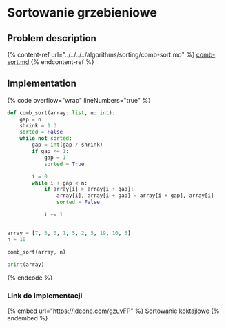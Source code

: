 # Sortowanie grzebieniowe

## Problem description

{% content-ref url="../../../../algorithms/sorting/comb-sort.md" %}
[comb-sort.md](../../../../algorithms/sorting/comb-sort.md)
{% endcontent-ref %}

## Implementation

{% code overflow="wrap" lineNumbers="true" %}
```python
def comb_sort(array: list, n: int):
    gap = n
    shrink = 1.3
    sorted = False
    while not sorted:
        gap = int(gap / shrink)
        if gap <= 1:
            gap = 1
            sorted = True

        i = 0
        while i + gap < n:
            if array[i] > array[i + gap]:
                array[i], array[i + gap] = array[i + gap], array[i]
                sorted = False

            i += 1


array = [7, 3, 0, 1, 5, 2, 5, 19, 10, 5]
n = 10

comb_sort(array, n)
    
print(array)
```
{% endcode %}

### Link do implementacji

{% embed url="https://ideone.com/gzuvFP" %}
Sortowanie koktajlowe
{% endembed %}